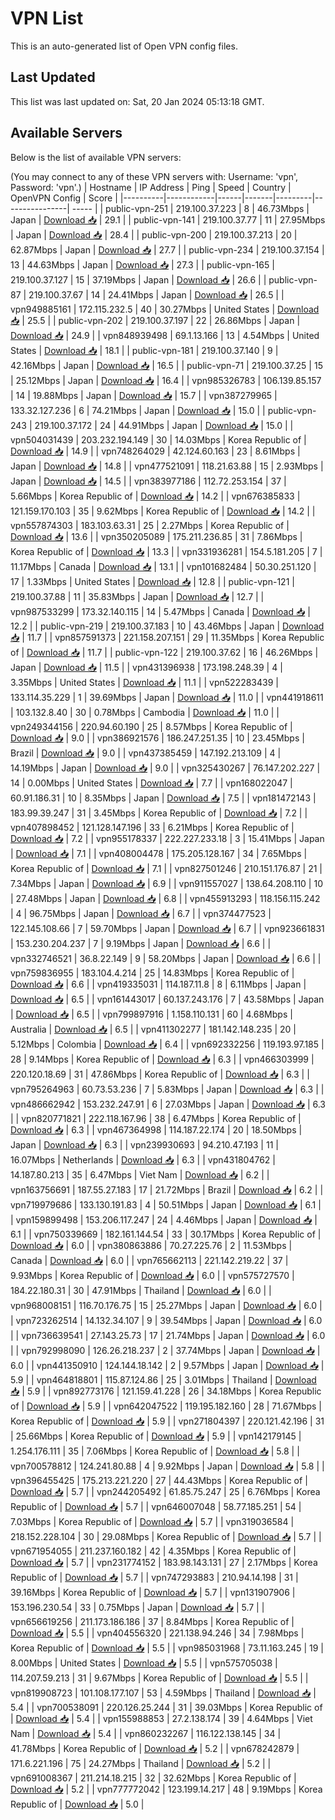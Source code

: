 # VPN List

This is an auto-generated list of Open VPN config files.

## Last Updated

This list was last updated on: Sat, 20 Jan 2024 05:13:18 GMT.

## Available Servers

Below is the list of available VPN servers:

(You may connect to any of these VPN servers with: Username: 'vpn', Password: 'vpn'.)
| Hostname | IP Address | Ping | Speed | Country | OpenVPN Config | Score |
|----------|------------|------|-------|---------|----------------| ----- |
| public-vpn-251 | 219.100.37.223 | 8 | 46.73Mbps | Japan | [Download 📥](./configs/server_0_JP.ovpn) | 29.1 |
| public-vpn-141 | 219.100.37.77 | 11 | 27.95Mbps | Japan | [Download 📥](./configs/server_1_JP.ovpn) | 28.4 |
| public-vpn-200 | 219.100.37.213 | 20 | 62.87Mbps | Japan | [Download 📥](./configs/server_2_JP.ovpn) | 27.7 |
| public-vpn-234 | 219.100.37.154 | 13 | 44.63Mbps | Japan | [Download 📥](./configs/server_3_JP.ovpn) | 27.3 |
| public-vpn-165 | 219.100.37.127 | 15 | 37.19Mbps | Japan | [Download 📥](./configs/server_4_JP.ovpn) | 26.6 |
| public-vpn-87 | 219.100.37.67 | 14 | 24.41Mbps | Japan | [Download 📥](./configs/server_5_JP.ovpn) | 26.5 |
| vpn949885161 | 172.115.232.5 | 40 | 30.27Mbps | United States | [Download 📥](./configs/server_6_US.ovpn) | 25.5 |
| public-vpn-202 | 219.100.37.197 | 22 | 26.86Mbps | Japan | [Download 📥](./configs/server_7_JP.ovpn) | 24.9 |
| vpn848939498 | 69.1.13.166 | 13 | 4.54Mbps | United States | [Download 📥](./configs/server_8_US.ovpn) | 18.1 |
| public-vpn-181 | 219.100.37.140 | 9 | 42.16Mbps | Japan | [Download 📥](./configs/server_9_JP.ovpn) | 16.5 |
| public-vpn-71 | 219.100.37.25 | 15 | 25.12Mbps | Japan | [Download 📥](./configs/server_10_JP.ovpn) | 16.4 |
| vpn985326783 | 106.139.85.157 | 14 | 19.88Mbps | Japan | [Download 📥](./configs/server_11_JP.ovpn) | 15.7 |
| vpn387279965 | 133.32.127.236 | 6 | 74.21Mbps | Japan | [Download 📥](./configs/server_12_JP.ovpn) | 15.0 |
| public-vpn-243 | 219.100.37.172 | 24 | 44.91Mbps | Japan | [Download 📥](./configs/server_13_JP.ovpn) | 15.0 |
| vpn504031439 | 203.232.194.149 | 30 | 14.03Mbps | Korea Republic of | [Download 📥](./configs/server_14_KR.ovpn) | 14.9 |
| vpn748264029 | 42.124.60.163 | 23 | 8.61Mbps | Japan | [Download 📥](./configs/server_15_JP.ovpn) | 14.8 |
| vpn477521091 | 118.21.63.88 | 15 | 2.93Mbps | Japan | [Download 📥](./configs/server_16_JP.ovpn) | 14.5 |
| vpn383977186 | 112.72.253.154 | 37 | 5.66Mbps | Korea Republic of | [Download 📥](./configs/server_17_KR.ovpn) | 14.2 |
| vpn676385833 | 121.159.170.103 | 35 | 9.62Mbps | Korea Republic of | [Download 📥](./configs/server_18_KR.ovpn) | 14.2 |
| vpn557874303 | 183.103.63.31 | 25 | 2.27Mbps | Korea Republic of | [Download 📥](./configs/server_19_KR.ovpn) | 13.6 |
| vpn350205089 | 175.211.236.85 | 31 | 7.86Mbps | Korea Republic of | [Download 📥](./configs/server_20_KR.ovpn) | 13.3 |
| vpn331936281 | 154.5.181.205 | 7 | 11.17Mbps | Canada | [Download 📥](./configs/server_21_CA.ovpn) | 13.1 |
| vpn101682484 | 50.30.251.120 | 17 | 1.33Mbps | United States | [Download 📥](./configs/server_22_US.ovpn) | 12.8 |
| public-vpn-121 | 219.100.37.88 | 11 | 35.83Mbps | Japan | [Download 📥](./configs/server_23_JP.ovpn) | 12.7 |
| vpn987533299 | 173.32.140.115 | 14 | 5.47Mbps | Canada | [Download 📥](./configs/server_24_CA.ovpn) | 12.2 |
| public-vpn-219 | 219.100.37.183 | 10 | 43.46Mbps | Japan | [Download 📥](./configs/server_25_JP.ovpn) | 11.7 |
| vpn857591373 | 221.158.207.151 | 29 | 11.35Mbps | Korea Republic of | [Download 📥](./configs/server_26_KR.ovpn) | 11.7 |
| public-vpn-122 | 219.100.37.62 | 16 | 46.26Mbps | Japan | [Download 📥](./configs/server_27_JP.ovpn) | 11.5 |
| vpn431396938 | 173.198.248.39 | 4 | 3.35Mbps | United States | [Download 📥](./configs/server_28_US.ovpn) | 11.1 |
| vpn522283439 | 133.114.35.229 | 1 | 39.69Mbps | Japan | [Download 📥](./configs/server_29_JP.ovpn) | 11.0 |
| vpn441918611 | 103.132.8.40 | 30 | 0.78Mbps | Cambodia | [Download 📥](./configs/server_30_KH.ovpn) | 11.0 |
| vpn249344156 | 220.94.60.190 | 25 | 8.57Mbps | Korea Republic of | [Download 📥](./configs/server_31_KR.ovpn) | 9.0 |
| vpn386921576 | 186.247.251.35 | 10 | 23.45Mbps | Brazil | [Download 📥](./configs/server_32_BR.ovpn) | 9.0 |
| vpn437385459 | 147.192.213.109 | 4 | 14.19Mbps | Japan | [Download 📥](./configs/server_33_JP.ovpn) | 9.0 |
| vpn325430267 | 76.147.202.227 | 14 | 0.00Mbps | United States | [Download 📥](./configs/server_34_US.ovpn) | 7.7 |
| vpn168022047 | 60.91.186.31 | 10 | 8.35Mbps | Japan | [Download 📥](./configs/server_35_JP.ovpn) | 7.5 |
| vpn181472143 | 183.99.39.247 | 31 | 3.45Mbps | Korea Republic of | [Download 📥](./configs/server_36_KR.ovpn) | 7.2 |
| vpn407898452 | 121.128.147.196 | 33 | 6.21Mbps | Korea Republic of | [Download 📥](./configs/server_37_KR.ovpn) | 7.2 |
| vpn955178337 | 222.227.233.18 | 3 | 15.41Mbps | Japan | [Download 📥](./configs/server_38_JP.ovpn) | 7.1 |
| vpn408004478 | 175.205.128.167 | 34 | 7.65Mbps | Korea Republic of | [Download 📥](./configs/server_39_KR.ovpn) | 7.1 |
| vpn827501246 | 210.151.176.87 | 21 | 7.34Mbps | Japan | [Download 📥](./configs/server_40_JP.ovpn) | 6.9 |
| vpn911557027 | 138.64.208.110 | 10 | 27.48Mbps | Japan | [Download 📥](./configs/server_41_JP.ovpn) | 6.8 |
| vpn455913293 | 118.156.115.242 | 4 | 96.75Mbps | Japan | [Download 📥](./configs/server_42_JP.ovpn) | 6.7 |
| vpn374477523 | 122.145.108.66 | 7 | 59.70Mbps | Japan | [Download 📥](./configs/server_43_JP.ovpn) | 6.7 |
| vpn923661831 | 153.230.204.237 | 7 | 9.19Mbps | Japan | [Download 📥](./configs/server_44_JP.ovpn) | 6.6 |
| vpn332746521 | 36.8.22.149 | 9 | 58.20Mbps | Japan | [Download 📥](./configs/server_45_JP.ovpn) | 6.6 |
| vpn759836955 | 183.104.4.214 | 25 | 14.83Mbps | Korea Republic of | [Download 📥](./configs/server_46_KR.ovpn) | 6.6 |
| vpn419335031 | 114.187.11.8 | 8 | 6.11Mbps | Japan | [Download 📥](./configs/server_47_JP.ovpn) | 6.5 |
| vpn161443017 | 60.137.243.176 | 7 | 43.58Mbps | Japan | [Download 📥](./configs/server_48_JP.ovpn) | 6.5 |
| vpn799897916 | 1.158.110.131 | 60 | 4.68Mbps | Australia | [Download 📥](./configs/server_49_AU.ovpn) | 6.5 |
| vpn411302277 | 181.142.148.235 | 20 | 5.12Mbps | Colombia | [Download 📥](./configs/server_50_CO.ovpn) | 6.4 |
| vpn692332256 | 119.193.97.185 | 28 | 9.14Mbps | Korea Republic of | [Download 📥](./configs/server_51_KR.ovpn) | 6.3 |
| vpn466303999 | 220.120.18.69 | 31 | 47.86Mbps | Korea Republic of | [Download 📥](./configs/server_52_KR.ovpn) | 6.3 |
| vpn795264963 | 60.73.53.236 | 7 | 5.83Mbps | Japan | [Download 📥](./configs/server_53_JP.ovpn) | 6.3 |
| vpn486662942 | 153.232.247.91 | 6 | 27.03Mbps | Japan | [Download 📥](./configs/server_54_JP.ovpn) | 6.3 |
| vpn820771821 | 222.118.167.96 | 38 | 6.47Mbps | Korea Republic of | [Download 📥](./configs/server_55_KR.ovpn) | 6.3 |
| vpn467364998 | 114.187.22.174 | 20 | 18.50Mbps | Japan | [Download 📥](./configs/server_56_JP.ovpn) | 6.3 |
| vpn239930693 | 94.210.47.193 | 11 | 16.07Mbps | Netherlands | [Download 📥](./configs/server_57_NL.ovpn) | 6.3 |
| vpn431804762 | 14.187.80.213 | 35 | 6.47Mbps | Viet Nam | [Download 📥](./configs/server_58_VN.ovpn) | 6.2 |
| vpn163756691 | 187.55.27.183 | 17 | 21.72Mbps | Brazil | [Download 📥](./configs/server_59_BR.ovpn) | 6.2 |
| vpn719979686 | 133.130.191.83 | 4 | 50.51Mbps | Japan | [Download 📥](./configs/server_60_JP.ovpn) | 6.1 |
| vpn159899498 | 153.206.117.247 | 24 | 4.46Mbps | Japan | [Download 📥](./configs/server_61_JP.ovpn) | 6.1 |
| vpn750339669 | 182.161.144.54 | 33 | 30.17Mbps | Korea Republic of | [Download 📥](./configs/server_62_KR.ovpn) | 6.0 |
| vpn380863886 | 70.27.225.76 | 2 | 11.53Mbps | Canada | [Download 📥](./configs/server_63_CA.ovpn) | 6.0 |
| vpn765662113 | 221.142.219.22 | 37 | 9.93Mbps | Korea Republic of | [Download 📥](./configs/server_64_KR.ovpn) | 6.0 |
| vpn575727570 | 184.22.180.31 | 30 | 47.91Mbps | Thailand | [Download 📥](./configs/server_65_TH.ovpn) | 6.0 |
| vpn968008151 | 116.70.176.75 | 15 | 25.27Mbps | Japan | [Download 📥](./configs/server_66_JP.ovpn) | 6.0 |
| vpn723262514 | 14.132.34.107 | 9 | 39.54Mbps | Japan | [Download 📥](./configs/server_67_JP.ovpn) | 6.0 |
| vpn736639541 | 27.143.25.73 | 17 | 21.74Mbps | Japan | [Download 📥](./configs/server_68_JP.ovpn) | 6.0 |
| vpn792998090 | 126.26.218.237 | 2 | 37.74Mbps | Japan | [Download 📥](./configs/server_69_JP.ovpn) | 6.0 |
| vpn441350910 | 124.144.18.142 | 2 | 9.57Mbps | Japan | [Download 📥](./configs/server_70_JP.ovpn) | 5.9 |
| vpn464818801 | 115.87.124.86 | 25 | 3.01Mbps | Thailand | [Download 📥](./configs/server_71_TH.ovpn) | 5.9 |
| vpn892773176 | 121.159.41.228 | 26 | 34.18Mbps | Korea Republic of | [Download 📥](./configs/server_72_KR.ovpn) | 5.9 |
| vpn642047522 | 119.195.182.160 | 28 | 71.67Mbps | Korea Republic of | [Download 📥](./configs/server_73_KR.ovpn) | 5.9 |
| vpn271804397 | 220.121.42.196 | 31 | 25.66Mbps | Korea Republic of | [Download 📥](./configs/server_74_KR.ovpn) | 5.9 |
| vpn142179145 | 1.254.176.111 | 35 | 7.06Mbps | Korea Republic of | [Download 📥](./configs/server_75_KR.ovpn) | 5.8 |
| vpn700578812 | 124.241.80.88 | 4 | 9.92Mbps | Japan | [Download 📥](./configs/server_76_JP.ovpn) | 5.8 |
| vpn396455425 | 175.213.221.220 | 27 | 44.43Mbps | Korea Republic of | [Download 📥](./configs/server_77_KR.ovpn) | 5.7 |
| vpn244205492 | 61.85.75.247 | 25 | 6.76Mbps | Korea Republic of | [Download 📥](./configs/server_78_KR.ovpn) | 5.7 |
| vpn646007048 | 58.77.185.251 | 54 | 7.03Mbps | Korea Republic of | [Download 📥](./configs/server_79_KR.ovpn) | 5.7 |
| vpn319036584 | 218.152.228.104 | 30 | 29.08Mbps | Korea Republic of | [Download 📥](./configs/server_80_KR.ovpn) | 5.7 |
| vpn671954055 | 211.237.160.182 | 42 | 4.35Mbps | Korea Republic of | [Download 📥](./configs/server_81_KR.ovpn) | 5.7 |
| vpn231774152 | 183.98.143.131 | 27 | 2.17Mbps | Korea Republic of | [Download 📥](./configs/server_82_KR.ovpn) | 5.7 |
| vpn747293883 | 210.94.14.198 | 31 | 39.16Mbps | Korea Republic of | [Download 📥](./configs/server_83_KR.ovpn) | 5.7 |
| vpn131907906 | 153.196.230.54 | 33 | 0.75Mbps | Japan | [Download 📥](./configs/server_84_JP.ovpn) | 5.7 |
| vpn656619256 | 211.173.186.186 | 37 | 8.84Mbps | Korea Republic of | [Download 📥](./configs/server_85_KR.ovpn) | 5.5 |
| vpn404556320 | 221.138.94.246 | 34 | 7.98Mbps | Korea Republic of | [Download 📥](./configs/server_86_KR.ovpn) | 5.5 |
| vpn985031968 | 73.11.163.245 | 19 | 8.00Mbps | United States | [Download 📥](./configs/server_87_US.ovpn) | 5.5 |
| vpn575705038 | 114.207.59.213 | 31 | 9.67Mbps | Korea Republic of | [Download 📥](./configs/server_88_KR.ovpn) | 5.5 |
| vpn819908723 | 101.108.177.107 | 53 | 4.59Mbps | Thailand | [Download 📥](./configs/server_89_TH.ovpn) | 5.4 |
| vpn700538091 | 220.126.25.244 | 31 | 39.03Mbps | Korea Republic of | [Download 📥](./configs/server_90_KR.ovpn) | 5.4 |
| vpn155988853 | 27.2.138.174 | 39 | 4.64Mbps | Viet Nam | [Download 📥](./configs/server_91_VN.ovpn) | 5.4 |
| vpn860232267 | 116.122.138.145 | 34 | 41.78Mbps | Korea Republic of | [Download 📥](./configs/server_92_KR.ovpn) | 5.2 |
| vpn678242879 | 171.6.221.196 | 75 | 24.27Mbps | Thailand | [Download 📥](./configs/server_93_TH.ovpn) | 5.2 |
| vpn691008367 | 211.214.18.215 | 32 | 32.62Mbps | Korea Republic of | [Download 📥](./configs/server_94_KR.ovpn) | 5.2 |
| vpn777772042 | 123.199.14.217 | 48 | 9.19Mbps | Korea Republic of | [Download 📥](./configs/server_95_KR.ovpn) | 5.0 |

